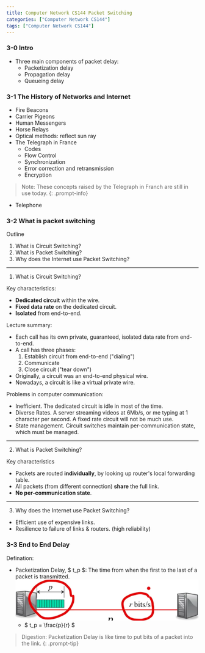 ```yaml
---
title: Computer Network CS144 Packet Switching
categories: ["Computer Network CS144"]
tags: ["Computer Network CS144"]
---
```


### 3-0 Intro

- Three main components of packet delay:
    - Packetization delay
    - Propagation delay
    - Queueing delay

### 3-1 The History of Networks and Internet

- Fire Beacons
- Carrier Pigeons
- Human Messengers
- Horse Relays
- Optical methods: reflect sun ray
- The Telegraph in France
    - Codes
    - Flow Control
    - Synchronization
    - Error correction and retransmission
    - Encryption
> Note: These concepts raised by the Telegraph in Franch are still in use today.
{: .prompt-info}
- Telephone

### 3-2 What is packet switching

Outline
1. What is Circuit Switching?
2. What is Packet Switching?
3. Why does the Internet use Packet Switching?

---

1. What is Circuit Switching?

Key characteristics:
- **Dedicated circuit** within the wire.
- **Fixed data rate** on the dedicated circuit.
- **Isolated** from end-to-end.

Lecture summary:
- Each call has its own private, guaranteed, isolated data rate from end-to-end.
- A call has three phases:
    1. Establish circuit from end-to-end ("dialing")
    2. Communicate
    3. Close circuit ("tear down")
- Originally, a circuit was an end-to-end physical wire.
- Nowadays, a circuit is like a virtual private wire.

Problems in computer communication:
- Inefficient. The dedicated circuit is idle in most of the time.
- Diverse Rates. A server streaming videos at 6Mb/s, or me typing at 1 character per second. A fixed rate circuit will not be much use.
- State management. Circuit switches maintain per-communication state, which must be managed.

---

2. What is Packet Switching?

Key characteristics
- Packets are routed **individually**, by looking up router's local forwarding table.
- All packets (from different connection) **share** the full link.
- **No per-communication state**.

---

3. Why does the Internet use Packet Switching?

- Efficient use of expensive links.
- Resilience to failure of links & routers. (high reliability)

### 3-3 End to End Delay

Defination:
- Packetization Delay, $ t_p $: The time from when the first to the last of a packet is transmitted.
![packetization-delay.png](\assets\img\post\CS144\packet-switch-note\packetization-delay.png)
    - $ t_p = \frac{p}{r} $

> Digestion: Packetization Delay is like time to put bits of a packet into the link. 
{: .prompt-tip}
